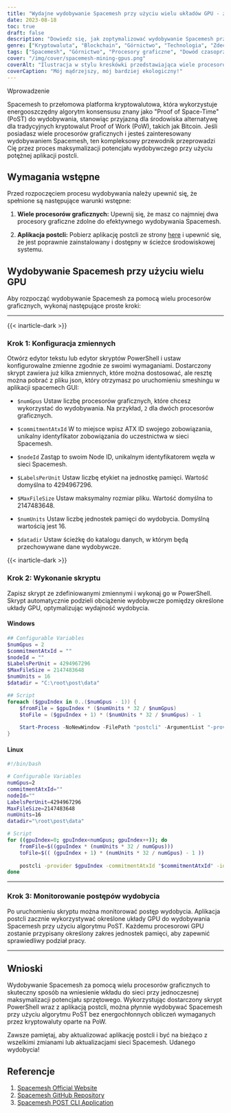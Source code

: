 ```yaml
---
title: "Wydajne wydobywanie Spacemesh przy użyciu wielu układów GPU - zmaksymalizuj swoją nagrodę"
date: 2023-08-18
toc: true
draft: false
description: "Dowiedz się, jak zoptymalizować wydobywanie Spacemesh przy użyciu wielu procesorów graficznych z przyjaznym dla środowiska algorytmem PoST i zmaksymalizować swoje nagrody."
genre: ["Kryptowaluta", "Blockchain", "Górnictwo", "Technologia", "Zdecentralizowany", "GPU Mining", "Dowód czasoprzestrzeni", "Przyjazny dla środowiska", "Wskazówki dotyczące kryptowalut", "Zasoby cyfrowe"]
tags: ["Spacemesh", "Górnictwo", "Procesory graficzne", "Dowód czasoprzestrzeni", "Kryptowaluta", "Blockchain", "Przyjazny dla środowiska", "Zdecentralizowany", "Algorytm PoST", "Przewodnik górniczy", "Wskazówki dotyczące kryptowalut", "Nagrody", "Optymalizacja", "Efektywność energetyczna", "GPU Mining", "Zasoby cyfrowe", "Technologia", "Decentralizacja", "Dowód przestrzeni", "Górnictwo czasoprzestrzenne", "Maksymalizacja wydajności wydobycia", "Kryptowaluta przyjazna dla środowiska", "Sieć Spacemesh", "Konfiguracja GPU Mining", "Wydobywanie przy użyciu wielu procesorów graficznych", "Zdecentralizowane wydobycie blockchain", "Wskazówki dotyczące wydobywania kryptowalut", "Wydajne górnictwo na GPU", "Dowód algorytmu czasoprzestrzennego", "Nagrody kryptowalutowe"]
cover: "/img/cover/spacemesh-mining-gpus.png"
coverAlt: "Ilustracja w stylu kreskówki przedstawiająca wiele procesorów graficznych współpracujących ze sobą przy wydobywaniu Spacemesh."
coverCaption: "Mój mądrzejszy, mój bardziej ekologiczny!"
---
```

 Wprowadzenie

Spacemesh to przełomowa platforma kryptowalutowa, która wykorzystuje energooszczędny algorytm konsensusu znany jako "Proof of Space-Time" (PoST) do wydobywania, stanowiąc przyjazną dla środowiska alternatywę dla tradycyjnych kryptowalut Proof of Work (PoW), takich jak Bitcoin. Jeśli posiadasz wiele procesorów graficznych i jesteś zainteresowany wydobywaniem Spacemesh, ten kompleksowy przewodnik przeprowadzi Cię przez proces maksymalizacji potencjału wydobywczego przy użyciu potężnej aplikacji postcli.

## Wymagania wstępne

Przed rozpoczęciem procesu wydobywania należy upewnić się, że spełnione są następujące warunki wstępne:

1. **Wiele procesorów graficznych:** Upewnij się, że masz co najmniej dwa procesory graficzne zdolne do efektywnego wydobywania Spacemesh.

2. **Aplikacja postcli:** Pobierz aplikację postcli ze strony [here](https://github.com/spacemeshos/post/) i upewnić się, że jest poprawnie zainstalowany i dostępny w ścieżce środowiskowej systemu.

## Wydobywanie Spacemesh przy użyciu wielu GPU

Aby rozpocząć wydobywanie Spacemesh za pomocą wielu procesorów graficznych, wykonaj następujące proste kroki:

______

{{< inarticle-dark >}}

### Krok 1: Konfiguracja zmiennych

Otwórz edytor tekstu lub edytor skryptów PowerShell i ustaw konfigurowalne zmienne zgodnie ze swoimi wymaganiami.
Dostarczony skrypt zawiera już kilka zmiennych, które można dostosować, ale resztę można pobrać z pliku json, który otrzymasz po uruchomieniu smeshingu w aplikacji spacemech GUI:

- `$numGpus` Ustaw liczbę procesorów graficznych, które chcesz wykorzystać do wydobywania. Na przykład, `2` dla dwóch procesorów graficznych.

- `$commitmentAtxId` W to miejsce wpisz ATX ID swojego zobowiązania, unikalny identyfikator zobowiązania do uczestnictwa w sieci Spacemesh.

- `$nodeId` Zastąp to swoim Node ID, unikalnym identyfikatorem węzła w sieci Spacemesh.

- `$LabelsPerUnit` Ustaw liczbę etykiet na jednostkę pamięci. Wartość domyślna to 4294967296.

- `$MaxFileSize` Ustaw maksymalny rozmiar pliku. Wartość domyślna to 2147483648.

- `$numUnits` Ustaw liczbę jednostek pamięci do wydobycia. Domyślną wartością jest 16.

- `$datadir` Ustaw ścieżkę do katalogu danych, w którym będą przechowywane dane wydobywcze.

{{< inarticle-dark >}}

### Krok 2: Wykonanie skryptu

Zapisz skrypt ze zdefiniowanymi zmiennymi i wykonaj go w PowerShell. Skrypt automatycznie podzieli obciążenie wydobywcze pomiędzy określone układy GPU, optymalizując wydajność wydobycia.

#### Windows

```powershell
## Configurable Variables
$numGpus = 2
$commitmentAtxId = ""
$nodeId = ""
$LabelsPerUnit = 4294967296
$MaxFileSize = 2147483648
$numUnits = 16
$datadir = "C:\root\post\data"

## Script
foreach ($gpuIndex in 0..($numGpus - 1)) {
    $fromFile = $gpuIndex * ($numUnits * 32 / $numGpus)
    $toFile = ($gpuIndex + 1) * ($numUnits * 32 / $numGpus) - 1
    
    Start-Process -NoNewWindow -FilePath "postcli" -ArgumentList "-provider $gpuIndex", "-commitmentAtxId", $commitmentAtxId, "-id", $nodeId, "-labelsPerUnit", $LabelsPerUnit, "-maxFileSize", $MaxFileSize , "-numUnits", $numUnits, "-datadir", $datadir, "-fromFile", $fromFile, "-toFile", $toFile
}
```

#### Linux
```bash
#!/bin/bash

# Configurable Variables
numGpus=2
commitmentAtxId=""
nodeId=""
LabelsPerUnit=4294967296
MaxFileSize=2147483648
numUnits=16
datadir="\root\post\data"

# Script
for ((gpuIndex=0; gpuIndex<numGpus; gpuIndex++)); do
    fromFile=$((gpuIndex * (numUnits * 32 / numGpus)))
    toFile=$(( (gpuIndex + 1) * (numUnits * 32 / numGpus) - 1 ))
    
    postcli -provider $gpuIndex -commitmentAtxId "$commitmentAtxId" -id "$nodeId" -labelsPerUnit $LabelsPerUnit -maxFileSize $MaxFileSize -numUnits $numUnits -datadir "$datadir" -fromFile $fromFile -toFile $toFile &
done
```
______

### Krok 3: Monitorowanie postępów wydobycia

Po uruchomieniu skryptu można monitorować postęp wydobycia. Aplikacja postcli zacznie wykorzystywać określone układy GPU do wydobywania Spacemesh przy użyciu algorytmu PoST. Każdemu procesorowi GPU zostanie przypisany określony zakres jednostek pamięci, aby zapewnić sprawiedliwy podział pracy.

______

## Wnioski

Wydobywanie Spacemesh za pomocą wielu procesorów graficznych to skuteczny sposób na wniesienie wkładu do sieci przy jednoczesnej maksymalizacji potencjału sprzętowego. Wykorzystując dostarczony skrypt PowerShell wraz z aplikacją postcli, można płynnie wydobywać Spacemesh przy użyciu algorytmu PoST bez energochłonnych obliczeń wymaganych przez kryptowaluty oparte na PoW.

Zawsze pamiętaj, aby aktualizować aplikację postcli i być na bieżąco z wszelkimi zmianami lub aktualizacjami sieci Spacemesh. Udanego wydobycia!

## Referencje

1. [Spacemesh Official Website](https://spacemesh.io/)
2. [Spacemesh GitHub Repository](https://github.com/spacemeshos/)
3. [Spacemesh POST CLI Application](https://github.com/spacemeshos/post)
